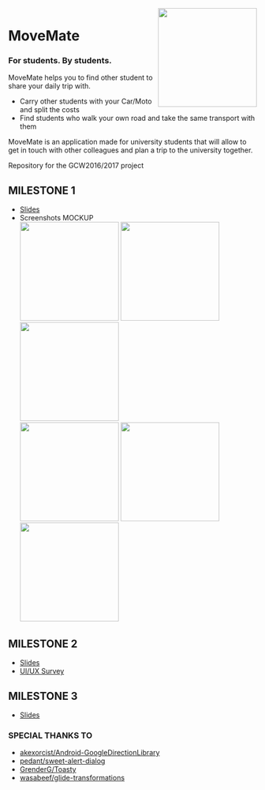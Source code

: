 <img src="https://github.com/movers-gcw/movemate_android/blob/master/logo.gif" width="200" align="right">

# MoveMate

### For students. By students.

MoveMate helps you to find other student to share your daily trip with.
* Carry other students with your Car/Moto and split the costs
* Find students who walk your own road and take the same transport with them

MoveMate is an application made for university students that will allow to get in touch with other colleagues and plan a trip to the university together.

Repository for the GCW2016/2017 project


## MILESTONE 1

* [Slides](https://1drv.ms/p/s!Arh0UdVHsGBcoE9vPJzfm2qYVc80)
* Screenshots MOCKUP
</br><img src="https://github.com/movers-gcw/movemate/blob/master/protoio-MoveMate-screenshots/1.1-Login%20screen.png" width="200"> <img src="https://github.com/movers-gcw/movemate/blob/master/protoio-MoveMate-screenshots/2.1-Home%20screen-State%201.png" width="200"> <img src="https://github.com/movers-gcw/movemate/blob/master/protoio-MoveMate-screenshots/2.2-Home%20screen-State%202.png" width="200">
</br><img src="https://github.com/movers-gcw/movemate/blob/master/protoio-MoveMate-screenshots/3.1-bus%20trip.png" width="200"> <img src="https://github.com/movers-gcw/movemate/blob/master/protoio-MoveMate-screenshots/4.1-create%20group.png" width="200"> <img src="https://github.com/movers-gcw/movemate/blob/master/protoio-MoveMate-screenshots/5.1-find%20group.png" width="200">
## MILESTONE 2

* [Slides](https://1drv.ms/p/s!Arh0UdVHsGBcoGjKhkq51oPmD5cM)
* [UI/UX Survey](https://docs.google.com/forms/d/e/1FAIpQLSfO1ji527b9swJuDaUcQwbIOfQB8SUK0CYIQulFwFD-nLU0ow/viewform?c=0&w=1)

## MILESTONE 3
* [Slides](https://1drv.ms/p/s!Arh0UdVHsGBcoG8Vk_05QJihesCW)


### SPECIAL THANKS TO
* [akexorcist/Android-GoogleDirectionLibrary](https://github.com/akexorcist/Android-GoogleDirectionLibrary)
* [pedant/sweet-alert-dialog](https://github.com/pedant/sweet-alert-dialog)
* [GrenderG/Toasty](https://github.com/GrenderG/Toasty)
* [wasabeef/glide-transformations](https://github.com/wasabeef/glide-transformations)


